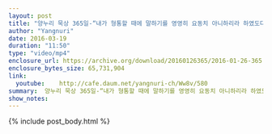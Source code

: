 ```yaml
---
layout: post
title: "양누리 묵상 365일-“내가 형통할 때에 말하기를 영영히 요동치 아니하리라 하였도다.” [시편 30;6]"
author: "Yangnuri"
date: 2016-03-19
duration: "11:50"
type: "video/mp4"
enclosure_url: https://archive.org/download/20160126365/2016-01-26-365.mp4
enclosure_bytes_size: 65,731,904       
link:
  youtube:    http://cafe.daum.net/yangnuri-ch/Ww8v/580
summary:  양누리 묵상 365일-“내가 형통할 때에 말하기를 영영히 요동치 아니하리라 하였도다.” [시편 30;6]
show_notes:
---
```

{% include post_body.html %}
